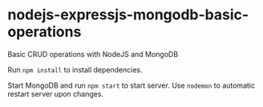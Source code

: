 # nodejs-expressjs-mongodb-basic-operations
Basic CRUD operations with NodeJS and MongoDB

Run `npm install` to install dependencies.

Start MongoDB and run `npm start` to start server. Use `nodemon` to automatic restart server upon changes.
